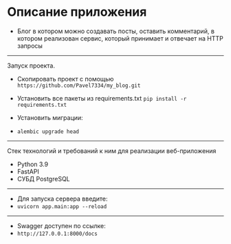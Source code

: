 # Описание приложения
- Блог в котором можно создавать посты, оставить комментарий, в котором реализован сервис, который принимает и отвечает на HTTP запросы
---
Запуск проекта.
 - Скопировать проект с помощью ``` https://github.com/Pavel7334/my_blog.git ```
 - Установить все пакеты из requirements.txt ``` pip install -r requirements.txt ```

 - Установить миграции:
 - ``` alembic upgrade head ```
---
Стек технологий и требований к ним для реализации веб-приложения

- Python 3.9
- FastAPI
- СУБД PostgreSQL
---
- Для запуска сервера введите:
- ```uvicorn app.main:app --reload```
- ---
- Swagger доступен по ссылке:
- ```http://127.0.0.1:8000/docs```

